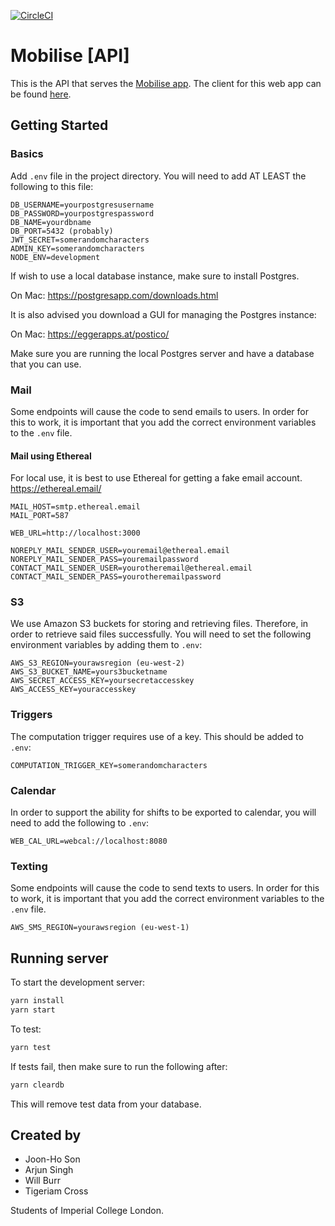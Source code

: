 [![CircleCI](https://circleci.com/gh/sonjoonho/mobilise-api.svg?style=svg&circle-token=4a5b4b343e565a15ae131f2598751cdbe4552492)](https://circleci.com/gh/sonjoonho/mobilise-api)

# Mobilise [API]

This is the API that serves the [Mobilise app](https://www.mobilise.xyz). The client for this web app can be found [here](https://github.com/mobilise-xyz/mobilise-frontend).

## Getting Started

### Basics

Add `.env` file in the project directory.
You will need to add AT LEAST the following to this file:

```
DB_USERNAME=yourpostgresusername
DB_PASSWORD=yourpostgrespassword
DB_NAME=yourdbname
DB_PORT=5432 (probably)
JWT_SECRET=somerandomcharacters
ADMIN_KEY=somerandomcharacters
NODE_ENV=development
```

If wish to use a local database instance, make sure to install Postgres.

On Mac: https://postgresapp.com/downloads.html

It is also advised you download a GUI for managing the Postgres instance:

On Mac: https://eggerapps.at/postico/

Make sure you are running the local Postgres server and have a database 
that you can use. 

### Mail

Some endpoints will cause the code to send emails to users. In order for this to work, it is important
that you add the correct environment variables to the `.env` file.

#### Mail using Ethereal

For local use, it is best to use Ethereal for getting a fake email account. 
https://ethereal.email/

```
MAIL_HOST=smtp.ethereal.email
MAIL_PORT=587

WEB_URL=http://localhost:3000

NOREPLY_MAIL_SENDER_USER=youremail@ethereal.email
NOREPLY_MAIL_SENDER_PASS=youremailpassword
CONTACT_MAIL_SENDER_USER=yourotheremail@ethereal.email
CONTACT_MAIL_SENDER_PASS=yourotheremailpassword
```

### S3

We use Amazon S3 buckets for storing and retrieving files. Therefore, in order to 
retrieve said files successfully. You will need to set the following
environment variables by adding them to `.env`:

```
AWS_S3_REGION=yourawsregion (eu-west-2)
AWS_S3_BUCKET_NAME=yours3bucketname
AWS_SECRET_ACCESS_KEY=yoursecretaccesskey
AWS_ACCESS_KEY=youraccesskey
```

### Triggers

The computation trigger requires use of a key. This should be added to `.env`:

```
COMPUTATION_TRIGGER_KEY=somerandomcharacters
```

### Calendar 

In order to support the ability for shifts to be exported to calendar, you will
need to add the following to `.env`:
```
WEB_CAL_URL=webcal://localhost:8080
```
### Texting 

Some endpoints will cause the code to send texts to users. In order for this to work, it is important
that you add the correct environment variables to the `.env` file.

```
AWS_SMS_REGION=yourawsregion (eu-west-1)
```

## Running server

To start the development server:

```bash
yarn install
yarn start
```

To test:

```bash
yarn test
```

If tests fail, then make sure to run the following after:
```bash
yarn cleardb
```
This will remove test data from your database.

## Created by
- Joon-Ho Son
- Arjun Singh
- Will Burr
- Tigeriam Cross

Students of Imperial College London.
